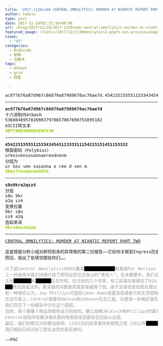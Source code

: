 ```yaml
---
title: '2017-1129code CENTRAL OMNILYTICS: MURDER AT NIANTIC REPORT PART TWO'
author: fukkix
type: post
date: 2017-11-29T02:21:16+00:00
url: /blog/2017/11/29/2017-1129code-central-omnilytics-murder-at-niantic-report-part-two/
featured_image: /static/2017/12/1130Omnilytics3.png?x-oss-process=image/resize,m_fill,w_700,h_220
views:
  - "55"
categories:
  - BLOGcode
  - 剧情
  - 已解决
tags:
  - Atbash
  - grid
  - 棋盘

---
```

<pre>ac977b76a87d967c86879a87989678ac76ae7d.454225155551153343454311333311154215151451153332.s8u9kra2qsz4<!--more--></pre>

* * *

<pre><strong>ac977b76a87d967c86879a87989678ac76ae7d
</strong>十六进制内Atbash
53688489578269837978657867698753895182
ASCII转文本<strong>
<span style="color: #99cc00;">5DTY9RESONANCEW5Y3R</span></strong></pre>

* * *

<pre><strong>454225155551153343454311333311154215151451153332
</strong>棋盘密码（Polybius）
urkezvensusannaereedvenm
分组为
ur kez ven susanna e ree d ven m<strong>
<span style="color: #99cc00;">4kez7susannae3d7m</span></strong></pre>

* * *

<pre><strong>s8u9kra2qsz4
</strong>分组
s8u 9kr
a2q sz4
变换位置
9kr s8u
sz4 a2q
连起来读<strong>
<span style="color: #99cc00;">9krs8usz4a2q</span></strong></pre>

* * *

<pre><a href="http://investigate.ingress.com/2017/11/29/central-omnilytics-murder-at-niantic-report-part-two/">CENTRAL OMNILYTICS: MURDER AT NIANTIC REPORT PART TWO</a>

这是情报分析小组对即将到来的异常做的第二份报告——它如何关联到Ingress历史上那个重要之夜……
照旧，我出了些填空题给你们……

<span style="color: #999999;">以下是Central Omnilytics向NIA董事<span style="background-color: black; color: black;">Hank Johnson</span>和美国Far Horizon Threat/Opportunity副部长<span style="background-color: black; color: black;">Shaw Henson</span>提供的关于12月2日#EXO5异常的第二份报告。</span>
<span style="color: #999999;">上一份报告中我们详细介绍了即将出现在旧金山的“某些人”。在本概要中，我们会讨论<span style="background-color: black; color: black;">Ezekiel Calvin</span>，<span style="background-color: black; color: black;">Jay Phillips</span>和<span style="background-color: black; color: black;">Ken Owen</span>的暗杀事件带来的“背景”。</span>
<span style="color: #999999;">正如<span style="background-color: black; color: black;">Johnson</span>和<span style="background-color: black; color: black;">Henson</span>先生所知，在过去的几个月里，有三起谋杀案撼动了NIA、IQTech和众多XM研究及情报领域。首先是<span style="background-color: black; color: black;">Ken Owen</span>被谋杀于<span style="background-color: black; color: black;">Washington D.C</span>的肯尼迪中心，法医和大气学的调查都进行后得出结论，事件涉及了一名职业杀手的参与。一些人受到调查：<span style="background-color: black; color: black;">Hulong</span>子公司，Strategic Explorations（战略探索）公司的Antoine Smith，<span style="background-color: black; color: black;">Visur</span>公司的Claudia Glas，以及NIA的Jay Phillips和NIA前战略操作员Hubert <span style="background-color: black; color: black;">Falowe</span>。最终结论是凶手是一名自由职业者，代号为数字<span style="background-color: black; color: black;">855</span>。</span>
<span style="color: #999999;"><span style="background-color: black; color: black;">855</span>依旧逍遥法外。更深层的问题是究竟是谁雇佣了他。由于交易信息加密处理过，追溯支付源头几乎不可能。因此我们开始进行动机分析。</span>
<span style="color: #999999;">有一种理论认为，Jay Phillips可能担心Ken Owen泄露消息或者已经无法控制，于是先下手了。另一个理论说是此事涉及了<span style="background-color: black; color: black;">IQTech</span>的Ezekiel Calvin，Avril Lorazon或者Akira Tsukasa。事实上，Lorazon曾被怀疑就是行凶者本人，但因为那个时间点他已叛逃到上海的<span style="background-color: black; color: black;">Hulong</span>，所以被排除了。最终，因为Ezekiel Calvin和Jay Phillips在<span style="background-color: black; color: black;">Georgetown</span>的NIA设施里突然死亡，调查又陷入了僵局。</span>
<span style="color: #999999;">在这件事上，Central需要向Henson和Johnson先生汇报，以便进一步确定谋杀案的线索。如果我们不讨论Johnson先生从Jay Phillips之死上直接获益的敏感问题，我们就是失职。我们希望能弄清他和Ezekiel Calvin之间的关系。我们无法强制要求这个解释，但没有这个解释的话很难得出结论。所有这一切都带我们走向周六的旧金山。Central认为，鉴于OEI的存在，多方势力都在试图拿到<span style="background-color: black; color: black;">NL-1331</span>的实际控制权。尤其是Akira Tsukasa，身处NIA和IQTech对<span style="background-color: black; color: black;">NL-1331</span>的合法实际所有权的争夺涡流中心，她可能正在寻求到场盟友帮忙解决这次争端。</span>
<span style="color: #999999;">我们将在下一份报告中讨论这个原因。</span>
<span style="color: #999999;">当然，每个重要人物出席都有自己的目的，要么想解决Calvin和Phillips的谋杀案，要么为了阻止案件的调查。</span>
<span style="color: #999999;">Central相信所有解决谋杀案的线索和信息都会在旧金山出现。</span>
<span style="color: #999999;">最后，我们的模式识别算法表明，12月2日的异常事件和顿悟之夜（2012年<span style="background-color: black; color: black;">11月30日</span>）以及<span style="background-color: black; color: black;">Roland Jarvis</span>和另一个未知女性被谋杀于<span style="background-color: black; color: black;">Zuirch</span>的事件密切相关。</span>
<span style="color: #999999;">我们相信已经识别了那名女性的真实身份。</span>

——PAC</pre>